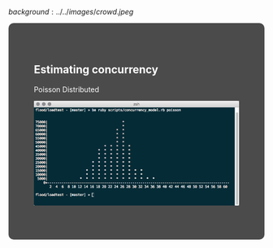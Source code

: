 $background:../../images/crowd.jpeg$

<div style="border-radius: 10px;background-color: rgba(0, 0, 0, 0.7); color: #fff; padding: 50px;">

## Estimating concurrency

Poisson Distributed

![](../../images/concurrency-poisson.png)
